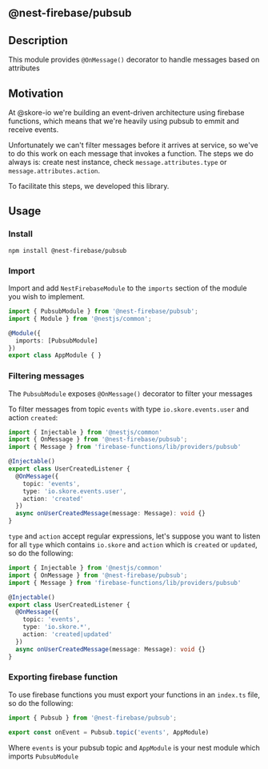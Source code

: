 ## @nest-firebase/pubsub

## Description
This module provides `@OnMessage()` decorator to handle messages based on attributes

## Motivation
At @skore-io we're building an event-driven architecture using firebase functions, which means
that we're heavily using pubsub to emmit and receive events.

Unfortunately we can't filter messages before it arrives at service, so we've to do this work
on each message that invokes a function. The steps we do always is: create nest instance,
check `message.attributes.type` or `message.attributes.action`.

To facilitate this steps, we developed this library.

## Usage

### Install

`npm install @nest-firebase/pubsub`

### Import

Import and add `NestFirebaseModule` to the `imports` section of the module you wish to implement.

```typescript
import { PubsubModule } from '@nest-firebase/pubsub';
import { Module } from '@nestjs/common';

@Module({
  imports: [PubsubModule]
})
export class AppModule { }
```

### Filtering messages

The `PubsubModule` exposes `@OnMessage()` decorator to filter your messages

To filter messages from topic `events` with type `io.skore.events.user` and action `created`:

```typescript
import { Injectable } from '@nestjs/common'
import { OnMessage } from '@nest-firebase/pubsub';
import { Message } from 'firebase-functions/lib/providers/pubsub'

@Injectable()
export class UserCreatedListener {
  @OnMessage({
    topic: 'events',
    type: 'io.skore.events.user',
    action: 'created'
  })
  async onUserCreatedMessage(message: Message): void {}
}
```

`type` and `action` accept regular expressions, let's suppose you want to listen for 
all `type` which contains `io.skore` and `action` which is `created` or `updated`, so do the following:

```typescript
import { Injectable } from '@nestjs/common'
import { OnMessage } from '@nest-firebase/pubsub';
import { Message } from 'firebase-functions/lib/providers/pubsub'

@Injectable()
export class UserCreatedListener {
  @OnMessage({
    topic: 'events',
    type: 'io.skore.*',
    action: 'created|updated'
  })
  async onUserCreatedMessage(message: Message): void {}
}
```

### Exporting firebase function

To use firebase functions you must export your functions in an `index.ts` file, so do the following:

```typescript
import { Pubsub } from '@nest-firebase/pubsub';

export const onEvent = Pubsub.topic('events', AppModule)
```

Where `events` is your pubsub topic and `AppModule` is your nest module which imports `PubsubModule`
